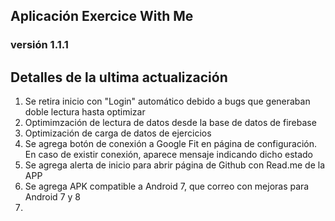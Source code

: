 <article>
        <h1>Aplicación Exercice With Me</h1>
        <!--img src="./src/assets/imgs/logo-kaplan.png" alt="100px"-->
        <h3>versión 1.1.1</h3>
        <h2>Detalles de la ultima actualización</h2>
        <ol>
            <li><a>Se retira inicio con "Login" automático debido a bugs que generaban doble lectura hasta optimizar</a></li>
            <li><a>Optimimzación de lectura de datos desde la base de datos de firebase</a></li>
            <li><a>Optimización de carga de datos de ejercicios</a></li>
            <li><a>Se agrega botón de conexión a Google Fit en página de configuración. En caso de existir conexión, aparece mensaje indicando dicho estado</a></li>
            <li><a>Se agrega alerta de inicio para abrir página de Github con Read.me de la APP</a></li>
            <li><a>Se agrega APK compatible a Android 7, que correo con mejoras para Android 7 y 8<li>
        </ol>
</article>